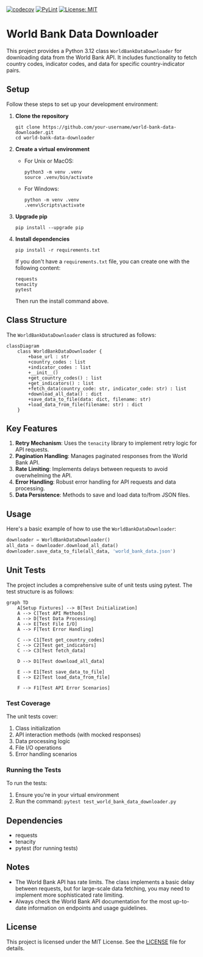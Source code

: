 [![codecov](https://codecov.io/gh/arturogonzalezm/world_bank_data/graph/badge.svg?token=cW9uPbPSUD)](https://codecov.io/gh/arturogonzalezm/world_bank_data)
[![PyLint](https://github.com/arturogonzalezm/world_bank_data/actions/workflows/workflow.yml/badge.svg)](https://github.com/arturogonzalezm/world_bank_data/actions/workflows/workflow.yml)
[![License: MIT](https://img.shields.io/badge/License-MIT-purple.svg)](https://opensource.org/licenses/MIT)

# World Bank Data Downloader

This project provides a Python 3.12 class `WorldBankDataDownloader` for downloading data from the World Bank API. It includes functionality to fetch country codes, indicator codes, and data for specific country-indicator pairs.

## Setup

Follow these steps to set up your development environment:

1. **Clone the repository**
   ```
   git clone https://github.com/your-username/world-bank-data-downloader.git
   cd world-bank-data-downloader
   ```

2. **Create a virtual environment**
   - For Unix or MacOS:
     ```
     python3 -m venv .venv
     source .venv/bin/activate
     ```
   - For Windows:
     ```
     python -m venv .venv
     .venv\Scripts\activate
     ```

3. **Upgrade pip**
   ```
   pip install --upgrade pip
   ```

4. **Install dependencies**
   ```
   pip install -r requirements.txt
   ```

   If you don't have a `requirements.txt` file, you can create one with the following content:
   ```
   requests
   tenacity
   pytest
   ```
   Then run the install command above.

## Class Structure

The `WorldBankDataDownloader` class is structured as follows:

```mermaid
classDiagram
    class WorldBankDataDownloader {
        +base_url : str
        +country_codes : list
        +indicator_codes : list
        +__init__()
        +get_country_codes() : list
        +get_indicators() : list
        +fetch_data(country_code: str, indicator_code: str) : list
        +download_all_data() : dict
        +save_data_to_file(data: dict, filename: str)
        +load_data_from_file(filename: str) : dict
    }
```

## Key Features

1. **Retry Mechanism**: Uses the `tenacity` library to implement retry logic for API requests.
2. **Pagination Handling**: Manages paginated responses from the World Bank API.
3. **Rate Limiting**: Implements delays between requests to avoid overwhelming the API.
4. **Error Handling**: Robust error handling for API requests and data processing.
5. **Data Persistence**: Methods to save and load data to/from JSON files.

## Usage

Here's a basic example of how to use the `WorldBankDataDownloader`:

```python
downloader = WorldBankDataDownloader()
all_data = downloader.download_all_data()
downloader.save_data_to_file(all_data, 'world_bank_data.json')
```

## Unit Tests

The project includes a comprehensive suite of unit tests using pytest. The test structure is as follows:

```mermaid
graph TD
    A[Setup Fixtures] --> B[Test Initialization]
    A --> C[Test API Methods]
    A --> D[Test Data Processing]
    A --> E[Test File I/O]
    A --> F[Test Error Handling]
    
    C --> C1[Test get_country_codes]
    C --> C2[Test get_indicators]
    C --> C3[Test fetch_data]
    
    D --> D1[Test download_all_data]
    
    E --> E1[Test save_data_to_file]
    E --> E2[Test load_data_from_file]
    
    F --> F1[Test API Error Scenarios]
```

### Test Coverage

The unit tests cover:

1. Class initialization
2. API interaction methods (with mocked responses)
3. Data processing logic
4. File I/O operations
5. Error handling scenarios

### Running the Tests

To run the tests:

1. Ensure you're in your virtual environment
2. Run the command: `pytest test_world_bank_data_downloader.py`

## Dependencies

- requests
- tenacity
- pytest (for running tests)

## Notes

- The World Bank API has rate limits. The class implements a basic delay between requests, but for large-scale data fetching, you may need to implement more sophisticated rate limiting.
- Always check the World Bank API documentation for the most up-to-date information on endpoints and usage guidelines.

## License

This project is licensed under the MIT License. See the [LICENSE](LICENSE) file for details.
